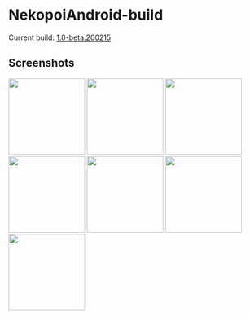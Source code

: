# NekopoiAndroid-build

Current build: [1.0-beta.200215](https://github.com/nana-desu/NekopoiAndroid-build/releases)

## Screenshots
<img src="https://raw.githubusercontent.com/nana-desu/NekopoiAndroid-build/master/image/ss1.jpg" width="150px"> <img src="https://raw.githubusercontent.com/nana-desu/NekopoiAndroid-build/master/image/2.jpg" width="150px"> <img src="https://raw.githubusercontent.com/nana-desu/NekopoiAndroid-build/master/image/3.jpg" width="150px"> <img src="https://raw.githubusercontent.com/nana-desu/NekopoiAndroid-build/master/image/4.jpg" width="150px"> <img src="https://raw.githubusercontent.com/nana-desu/NekopoiAndroid-build/master/image/5.jpg" width="150px"> <img src="https://raw.githubusercontent.com/nana-desu/NekopoiAndroid-build/master/image/6.jpg" width="150px"> <img src="https://raw.githubusercontent.com/nana-desu/NekopoiAndroid-build/master/image/7.jpg" width="150px">
